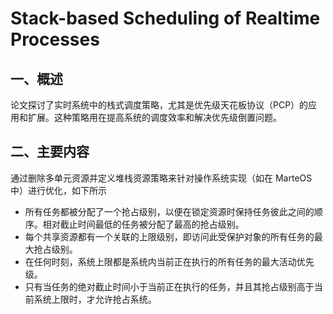 # Stack-based Scheduling of Realtime Processes

## 一、概述
论文探讨了实时系统中的栈式调度策略，尤其是优先级天花板协议（PCP）的应用和扩展。这种策略用在提高系统的调度效率和解决优先级倒置问题。

## 二、主要内容

通过删除多单元资源并定义堆栈资源策略来针对操作系统实现（如在 MarteOS 中）进行优化，如下所示

- 所有任务都被分配了一个抢占级别，以便在锁定资源时保持任务彼此之间的顺序。相对截止时间最低的任务被分配了最高的抢占级别。
- 每个共享资源都有一个关联的上限级别，即访问此受保护对象的所有任务的最大抢占级别。
- 在任何时刻，系统上限都是系统内当前正在执行的所有任务的最大活动优先级。
- 只有当任务的绝对截止时间小于当前正在执行的任务，并且其抢占级别高于当前系统上限时，才允许抢占系统。